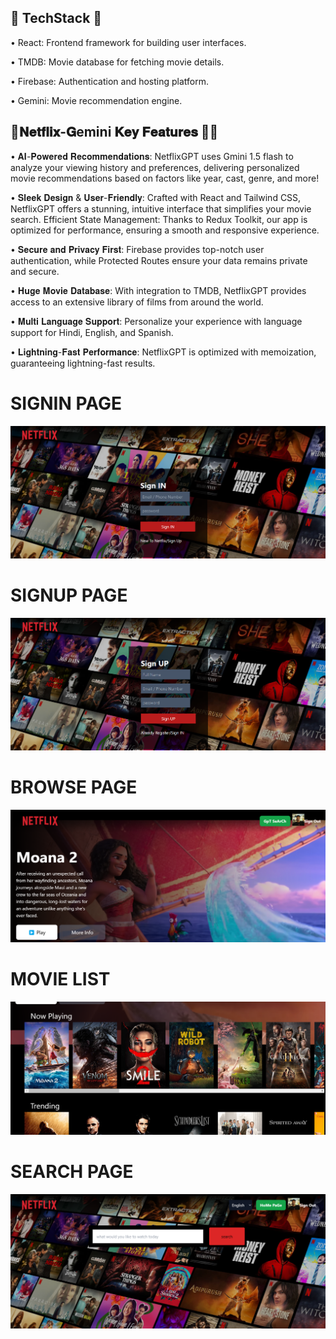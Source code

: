 
## 🚀 TechStack 🚀

 • React: Frontend framework for building user interfaces.
 
 • TMDB: Movie database for fetching movie details.
 
 • Firebase: Authentication and hosting platform.
 
 •  Gemini: Movie recommendation engine.

 ## 🚀𝐍𝐞𝐭𝐟𝐥𝐢𝐱-𝐆emini 𝐊𝐞𝐲 𝐅𝐞𝐚𝐭𝐮𝐫𝐞𝐬 🚀🚀

  •  𝐀𝐈-𝐏𝐨𝐰𝐞𝐫𝐞𝐝 𝐑𝐞𝐜𝐨𝐦𝐦𝐞𝐧𝐝𝐚𝐭𝐢𝐨𝐧𝐬: NetflixGPT uses Gmini 1.5 flash to analyze your viewing history and preferences, delivering personalized movie recommendations based on 
      factors like year, cast, genre, and more!

  •  𝐒𝐥𝐞𝐞𝐤 𝐃𝐞𝐬𝐢𝐠𝐧 & 𝐔𝐬𝐞𝐫-𝐅𝐫𝐢𝐞𝐧𝐝𝐥𝐲: Crafted with React and Tailwind CSS, NetflixGPT offers a stunning, intuitive interface that simplifies your movie search.
      Efficient State Management: Thanks to Redux Toolkit, our app is optimized for performance, ensuring a smooth and responsive experience.

  •  𝐒𝐞𝐜𝐮𝐫𝐞 𝐚𝐧𝐝 𝐏𝐫𝐢𝐯𝐚𝐜𝐲 𝐅𝐢𝐫𝐬𝐭: Firebase provides top-notch user authentication, while Protected Routes ensure your data remains private and secure.
   
  •  𝐇𝐮𝐠𝐞 𝐌𝐨𝐯𝐢𝐞 𝐃𝐚𝐭𝐚𝐛𝐚𝐬𝐞: With integration to TMDB, NetflixGPT provides access to an extensive library of films from around the world.
    
  •  𝐌𝐮𝐥𝐭𝐢 𝐋𝐚𝐧𝐠𝐮𝐚𝐠𝐞 𝐒𝐮𝐩𝐩𝐨𝐫𝐭: Personalize your experience with language support for Hindi, English, and Spanish.
      
  •  𝐋𝐢𝐠𝐡𝐭𝐧𝐢𝐧𝐠-𝐅𝐚𝐬𝐭 𝐏𝐞𝐫𝐟𝐨𝐫𝐦𝐚𝐧𝐜𝐞: NetflixGPT is optimized with memoization, guaranteeing lightning-fast results.
   



# SIGNIN PAGE 
![image alt](https://github.com/heyayush87/Netflix-GPT/blob/7dc4e7ec559451241c8aa34983096084f7a6262c/Screenshot%202024-11-29%20174715.png)
# SIGNUP PAGE 
![image alt](https://github.com/heyayush87/Netflix-GPT/blob/main/Screenshot%202024-11-29%20174737.png?raw=true)
# BROWSE PAGE
![image alt](https://github.com/heyayush87/Netflix-GPT/blob/main/Screenshot%202024-11-29%20174841.png?raw=true)
# MOVIE LIST 
![image alt](https://github.com/heyayush87/Netflix-GPT/blob/main/Screenshot%202024-11-29%20174919.png?raw=true)
# SEARCH PAGE
![image alt](https://github.com/heyayush87/Netflix-GPT/blob/main/Screenshot%202024-11-29%20175008.png?raw=true)

